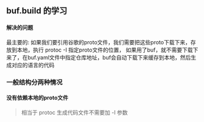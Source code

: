 ## buf.build 的学习
#### 解决的问题
最主要的: 如果我们要引用谷歌的proto文件，我们需要把这些proto下载下来，存放到本地，执行 protoc -I 指定proto文件的位置，
如果用了buf，就不需要下载下来了，在buf.yaml文件中指定仓库地址，buf会自动下载下来缓存到本地，然后生成对应的语言的代码

### 一般结构分两种情况
#### 没有依赖本地的proto文件
> 相当于 protoc 生成代码文件不需要加 -I 参数

